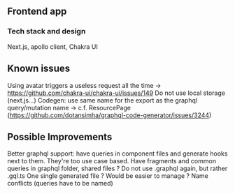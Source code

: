 ## Frontend app

### Tech stack and design

Next.js, apollo client, Chakra UI

## Known issues

Using avatar triggers a useless request all the time -> https://github.com/chakra-ui/chakra-ui/issues/149
Do not use local storage (next.js...)
Codegen: use same name for the export as the graphql query/mutation name -> c.f. ResourcePage (https://github.com/dotansimha/graphql-code-generator/issues/3244)

## Possible Improvements

Better graphql support: have queries in component files and generate hooks next to them. They're too use case based.
Have fragments and common queries in graphql folder, shared files ?
Do not use .graphql again, but rather .gql.ts
One single generated file ? Would be easier to manage ? Name conflicts (queries have to be named)


